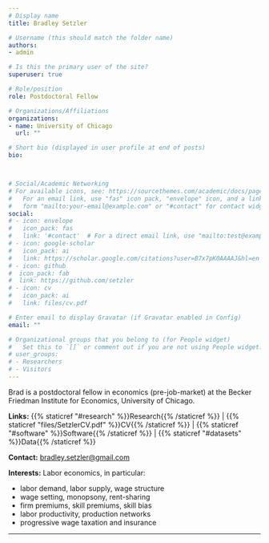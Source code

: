 ```yaml
---
# Display name
title: Bradley Setzler

# Username (this should match the folder name)
authors:
- admin

# Is this the primary user of the site?
superuser: true

# Role/position
role: Postdoctoral Fellow

# Organizations/Affiliations
organizations:
- name: University of Chicago
  url: ""

# Short bio (displayed in user profile at end of posts)
bio: 



# Social/Academic Networking
# For available icons, see: https://sourcethemes.com/academic/docs/page-builder/#icons
#   For an email link, use "fas" icon pack, "envelope" icon, and a link in the
#   form "mailto:your-email@example.com" or "#contact" for contact widget.
social:
# - icon: envelope
#   icon_pack: fas
#   link: '#contact'  # For a direct email link, use "mailto:test@example.org".
# - icon: google-scholar
#   icon_pack: ai
#   link: https://scholar.google.com/citations?user=B7x7pK0AAAAJ&hl=en
# - icon: github
#  icon_pack: fab
#  link: https://github.com/setzler
# - icon: cv
#   icon_pack: ai
#   link: files/cv.pdf

# Enter email to display Gravatar (if Gravatar enabled in Config)
email: ""

# Organizational groups that you belong to (for People widget)
#   Set this to `[]` or comment out if you are not using People widget.
# user_groups:
# - Researchers
# - Visitors
---
```


Brad is a postdoctoral fellow in economics (pre-job-market) at the Becker Friedman Institute for Economics, University of Chicago. 

**Links:** {{% staticref "#research" %}}Research{{% /staticref %}} | {{% staticref "files/SetzlerCV.pdf" %}}CV{{% /staticref %}} | {{% staticref "#software" %}}Software{{% /staticref %}} | {{% staticref "#datasets" %}}Data{{% /staticref %}}

**Contact:** bradley.setzler@gmail.com

**Interests:** Labor economics, in particular:
- labor demand, labor supply, wage structure
- wage setting, monopsony, rent-sharing
- firm premiums, skill premiums, skill bias
- labor productivity, production networks
- progressive wage taxation and insurance


-------
